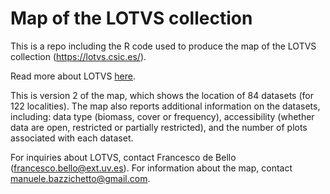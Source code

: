 # Map of the LOTVS collection

This is a repo including the R code used to produce the map of the LOTVS collection (https://lotvs.csic.es/).

Read more about LOTVS [here](https://doi.org/10.1101/2021.09.29.462383).

This is version 2 of the map, which shows the location of 84 datasets (for 122 localities). The map also reports additional information on the datasets, including: data type (biomass, cover or frequency), accessibility (whether data are open, restricted or partially restricted), and the number of plots associated with each dataset.

For inquiries about LOTVS, contact Francesco de Bello (francesco.bello@ext.uv.es).
For information about the map, contact manuele.bazzichetto@gmail.com.
